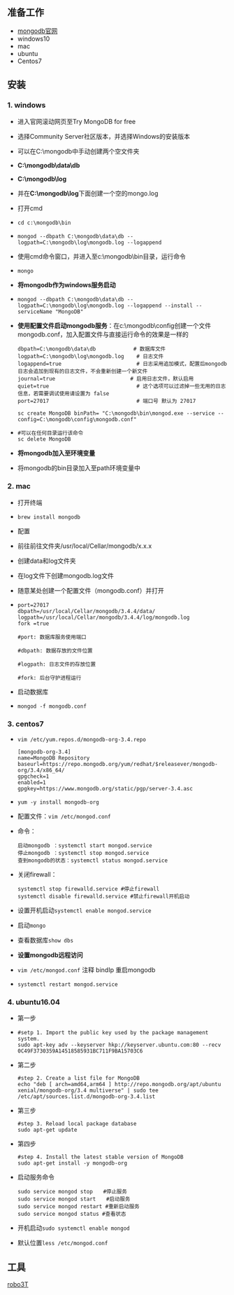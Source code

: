 ## 准备工作

- [mongodb官网](https://www.mongodb.com/)
- windows10
- mac
- ubuntu
- Centos7

## 安装

### 1. windows

- 进入官网滚动网页至Try MongoDB for free

- 选择Community Server社区版本，并选择Windows的安装版本

- 可以在C:\mongodb中手动创建两个空文件夹

- **C:\mongodb\data\db**

- **C:\mongodb\log**

- 并在**C:\mongodb\log**下面创建一个空的mongo.log

- 打开cmd

- ```shell
  cd c:\mongodb\bin
  ```

- ```shell
  mongod --dbpath C:\mongodb\data\db --logpath=C:\mongodb\log\mongodb.log --logappend
  ```

- 使用cmd命令窗口，并进入至c:\mongodb\bin目录，运行命令

- `mongo`

- **将mongodb作为windows服务启动**

- ```shell
  mongod --dbpath C:\mongodb\data\db --logpath=C:\mongodb\log\mongodb.log --logappend --install --serviceName "MongoDB"
  ```

- **使用配置文件启动mongodb服务**：在c:\mongodb\config创建一个文件mongodb.conf，加入配置文件与直接运行命令的效果是一样的

  ```shell
  dbpath=C:\mongodb\data\db            # 数据库文件
  logpath=C:\mongodb\log\mongodb.log    # 日志文件
  logappend=true                        # 日志采用追加模式，配置后mongodb日志会追加到现有的日志文件，不会重新创建一个新文件
  journal=true                        # 启用日志文件，默认启用
  quiet=true                            # 这个选项可以过滤掉一些无用的日志信息，若需要调试使用请设置为 false
  port=27017                            # 端口号 默认为 27017
  ```

  ```shell
  sc create MongoDB binPath= "C:\mongodb\bin\mongod.exe --service --config=C:\mongodb\config\mongodb.conf"
  ```

- ```shell
  #可以在任何目录运行该命令
  sc delete MongoDB
  ```

- **将mongodb加入至环境变量**
- 将mongodb的bin目录加入至path环境变量中

### 2. mac

- 打开终端

- ```shell
  brew install mongodb
  ```

- 配置

- 前往前往文件夹/usr/local/Cellar/mongodb/x.x.x

- 创建data和log文件夹

- 在log文件下创建mongodb.log文件

- 随意某处创建一个配置文件（mongodb.conf）并打开

- ```shell
  port=27017
  dbpath=/usr/local/Cellar/mongodb/3.4.4/data/
  logpath=/usr/local/Cellar/mongodb/3.4.4/log/mongodb.log
  fork =true
  
  #port: 数据库服务使用端口
  
  #dbpath: 数据存放的文件位置
  
  #logpath: 日志文件的存放位置
  
  #fork: 后台守护进程运行
  ```

- 启动数据库

- ```shell
  mongod -f mongodb.conf
  ```

### 3. centos7

- `vim /etc/yum.repos.d/mongodb-org-3.4.repo`

  ```shell
  [mongodb-org-3.4]  
  name=MongoDB Repository  
  baseurl=https://repo.mongodb.org/yum/redhat/$releasever/mongodb-org/3.4/x86_64/  
  gpgcheck=1  
  enabled=1  
  gpgkey=https://www.mongodb.org/static/pgp/server-3.4.asc
  ```

- `yum -y install mongodb-org`

- 配置文件：`vim /etc/mongod.conf`

- 命令：

  ```shell
  启动mongodb ：systemctl start mongod.service
  停止mongodb ：systemctl stop mongod.service
  查到mongodb的状态：systemctl status mongod.service
  ```

- 关闭firewall：

  ```shell
  systemctl stop firewalld.service #停止firewall
  systemctl disable firewalld.service #禁止firewall开机启动
  ```

- 设置开机启动`systemctl enable mongod.service`
- 启动`mongo `
- 查看数据库`show dbs`
- **设置mongodb远程访问**
- `vim /etc/mongod.conf` 注释 bindIp 重启mongodb
- `systemctl restart mongod.service`

### 4. ubuntu16.04

- 第一步

- ```shell
  #setp 1. Import the public key used by the package management system.
  sudo apt-key adv --keyserver hkp://keyserver.ubuntu.com:80 --recv 0C49F3730359A14518585931BC711F9BA15703C6
  ```

- 第二步

  ```shell
  #step 2. Create a list file for MongoDB
  echo "deb [ arch=amd64,arm64 ] http://repo.mongodb.org/apt/ubuntu xenial/mongodb-org/3.4 multiverse" | sudo tee /etc/apt/sources.list.d/mongodb-org-3.4.list
  ```

- 第三步

  ```shell
  #step 3. Reload local package database
  sudo apt-get update
  ```

- 第四步

  ```shell
  #step 4. Install the latest stable version of MongoDB
  sudo apt-get install -y mongodb-org
  ```

- 启动服务命令

  ```shell
  sudo service mongod stop　　#停止服务
  sudo service mongod start　　#启动服务
  sudo service mongod restart #重新启动服务
  sudo service mongod status #查看状态
  ```

- 开机启动`sudo systemctl enable mongod`
- 默认位置`less /etc/mongod.conf`



## 工具

[robo3T](<https://robomongo.org/>)


